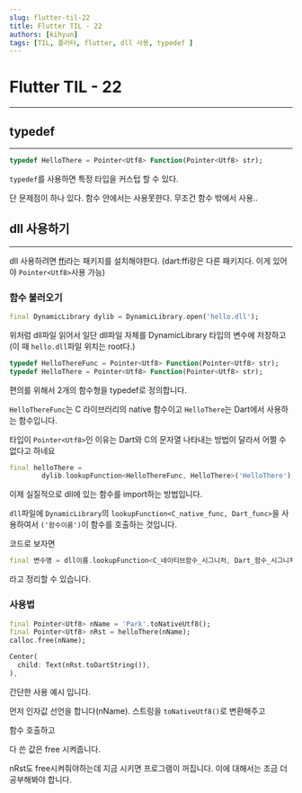```yaml
---
slug: flutter-til-22
title: Flutter TIL - 22
authors: [kihyun]
tags: [TIL, 플러터, flutter, dll 사용, typedef ]
---
```


# Flutter TIL - 22
---

## typedef
---

```dart
typedef HelloThere = Pointer<Utf8> Function(Pointer<Utf8> str);
```

`typedef`를 사용하면 특정 타입을 커스텁 할 수 있다.

단 문제점이 하나 있다. 함수 안에서는 사용못한다. 무조건 함수 밖에서 사용..

## dll 사용하기
---

dll 사용하려면 [ffi](https://pub.dev/packages/ffi)라는 패키지를 설치해야한다.
(dart:ffi랑은 다른 패키지다. 이게 있어야 `Pointer<Utf8>`사용 가능)

### 함수 불러오기

```dart
final DynamicLibrary dylib = DynamicLibrary.open('hello.dll');
```

위처럼 dll파일 읽어서 일단 dll파일 자체를 DynamicLibrary 타입의 변수에 저장하고
(이 때 `hello.dll`파일 위치는 root다.)

```dart
typedef HelloThereFunc = Pointer<Utf8> Function(Pointer<Utf8> str);
typedef HelloThere = Pointer<Utf8> Function(Pointer<Utf8> str);
```

편의를 위해서 2개의 함수형을 typedef로 정의합니다.

`HelloThereFunc`는 C 라이브러리의 native 함수이고
`HelloThere`는 Dart에서 사용하는 함수입니다.

타입이 `Pointer<Utf8>`인 이유는 Dart와 C의 문자열 나타내는 방법이 달라서 어쩔 수 없다고 하네요


```dart
final helloThere =
        dylib.lookupFunction<HelloThereFunc, HelloThere>('HelloThere');
```

이제 실질적으로 dll에 있는 함수를 import하는 방법입니다.

`dll`파일에 `DynamicLibrary`의 `lookupFunction<C_native_func, Dart_func>`을 사용하여서 `('함수이름')`이 함수를 호출하는 것입니다.

코드로 보자면

```dart
final 변수명 = dll이름.lookupFunction<C_네이티브함수_시그니처, Dart_함수_시그니처>(호출할 함수이름);
```

라고 정리할 수 있습니다.

### 사용법

```dart
final Pointer<Utf8> nName = 'Park'.toNativeUtf8();
final Pointer<Utf8> nRst = helloThere(nName);
calloc.free(nName);

Center(
  child: Text(nRst.toDartString()),
),
```

간단한 사용 예시 입니다.

먼저 인자값 선언을 합니다(nName). 스트링을 `toNativeUtf8()`로 변환해주고

함수 호출하고

다 쓴 값은 free 시켜줍니다.

nRst도 free시켜줘야하는데 지금 시키면 프로그램이 꺼집니다. 이에 대해서는 조금 더 공부해봐야 합니다.